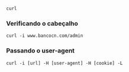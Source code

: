 ```shell
curl
```

### Verificando o cabeçalho

```shell
curl -i www.bancocn.com/admin
```

### Passando o user-agent

```shell
curl -i [url] -H [user-agent] -H [cookie] -L
```
